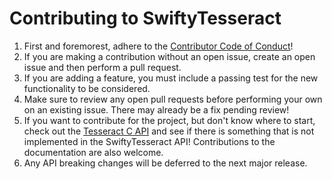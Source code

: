 # Contributing to SwiftyTesseract
1. First and foremorest, adhere to the [Contributor Code of Conduct](ContributorCodeOfConduct.md)!
2. If you are making a contribution without an open issue, create an open issue and then perform a pull request.
3. If you are adding a feature, you must include a passing test for the new functionality to be considered.
4. Make sure to review any open pull requests before performing your own on an existing issue. There may already be a fix pending review!
5. If you want to contribute for the project, but don't know where to start, check out the [Tesseract C API](https://github.com/tesseract-ocr/tesseract/blob/master/api/capi.h) and see if there is something that is not implemented in the SwiftyTesseract API! Contributions to the documentation are also welcome.
6. Any API breaking changes will be deferred to the next major release.